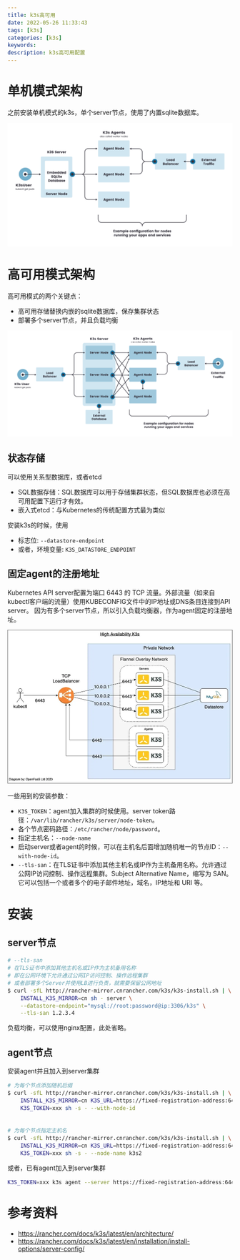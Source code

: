 ```yaml
---
title: k3s高可用
date: 2022-05-26 11:33:43
tags: [k3s]
categories: [k3s]
keywords: 
description: k3s高可用配置
---
```



# 单机模式架构

之前安装单机模式的k3s，单个server节点，使用了内置sqlite数据库。



![k3s-architecture-single-server.png](k3s-architecture-single-server.png)


<!-- more -->

# 高可用模式架构

高可用模式的两个关键点：
- 高可用存储替换内嵌的sqlite数据库，保存集群状态
- 部署多个server节点，并且负载均衡



![k3s-architecture-ha-server.png](k3s-architecture-ha-server.png)




## 状态存储

可以使用关系型数据库，或者etcd
- SQL数据存储：SQL数据库可以用于存储集群状态，但SQL数据库也必须在高可用配置下运行才有效。
- 嵌入式etcd：与Kubernetes的传统配置方式最为类似

安装k3s的时候，使用
- 标志位: `--datastore-endpoint` 
- 或者，环境变量: `K3S_DATASTORE_ENDPOINT`


## 固定agent的注册地址

Kubernetes API server配置为端口 6443 的 TCP 流量。外部流量（如来自kubectl客户端的流量）使用KUBECONFIG文件中的IP地址或DNS条目连接到API server。
因为有多个server节点，所以引入负载均衡器，作为agent固定的注册地址。



![k3s-ha.png](k3s-ha.png)



一些用到的安装参数：
- `K3S_TOKEN`：agent加入集群的时候使用。server token路径：`/var/lib/rancher/k3s/server/node-token`。
- 各个节点密码路径：`/etc/rancher/node/password`。
- 指定主机名：`--node-name`
- 启动server或者agent的时候，可以在主机名后面增加随机唯一的节点ID：`--with-node-id`。
- `--tls-san`：在TLS证书中添加其他主机名或IP作为主机备用名称。允许通过公网IP访问控制、操作远程集群。Subject Alternative Name，缩写为 SAN。它可以包括一个或者多个的电子邮件地址，域名，IP地址和 URI 等。

# 安装

## server节点
```sh
# --tls-san
# 在TLS证书中添加其他主机名或IP作为主机备用名称
# 即在公网环境下允许通过公网IP访问控制、操作远程集群
# 或者部署多个Server并使用LB进行负责，就需要保留公网地址
$ curl -sfL http://rancher-mirror.cnrancher.com/k3s/k3s-install.sh | \
    INSTALL_K3S_MIRROR=cn sh - server \
    --datastore-endpoint="mysql://root:password@ip:3306/k3s" \
    --tls-san 1.2.3.4
```

负载均衡，可以使用nginx配置，此处省略。


## agent节点

安装agent并且加入到server集群
```sh
# 为每个节点添加随机后缀
$ curl -sfL http://rancher-mirror.cnrancher.com/k3s/k3s-install.sh | \
    INSTALL_K3S_MIRROR=cn K3S_URL=https://fixed-registration-address:6443 \
    K3S_TOKEN=xxx sh -s - --with-node-id


# 为每个节点指定主机名
$ curl -sfL http://rancher-mirror.cnrancher.com/k3s/k3s-install.sh | \
    INSTALL_K3S_MIRROR=cn K3S_URL=https://fixed-registration-address:6443 \
    K3S_TOKEN=xxx sh -s - --node-name k3s2
```

或者，已有agent加入到server集群
```sh
K3S_TOKEN=xxx k3s agent --server https://fixed-registration-address:6443
```




# 参考资料

- https://rancher.com/docs/k3s/latest/en/architecture/
- https://rancher.com/docs/k3s/latest/en/installation/install-options/server-config/




